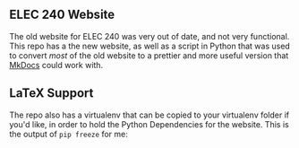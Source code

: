 ## ELEC 240 Website

The old website for ELEC 240 was very out of date, and not very functional.  This repo has a the new website, as well as a script in Python that was used to convert *most* of the old website to a prettier and more useful version that [MkDocs](http://www.mkdocs.org/) could work with.

## LaTeX Support

The repo also has a virtualenv that can be copied to your virtualenv folder if you'd like, in order to hold the Python Dependencies for the website.  This is the output of ```pip freeze``` for me:  
```bash

